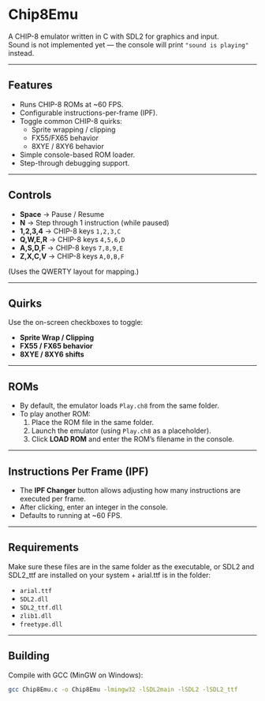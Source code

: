 # Chip8Emu

A CHIP-8 emulator written in C with SDL2 for graphics and input.  
Sound is not implemented yet — the console will print `"sound is playing"` instead.

---

## Features
- Runs CHIP-8 ROMs at ~60 FPS.
- Configurable instructions-per-frame (IPF).
- Toggle common CHIP-8 quirks:
  - Sprite wrapping / clipping
  - FX55/FX65 behavior
  - 8XYE / 8XY6 behavior
- Simple console-based ROM loader.
- Step-through debugging support.

---

## Controls
- **Space** → Pause / Resume
- **N** → Step through 1 instruction (while paused)
- **1,2,3,4** → CHIP-8 keys `1,2,3,C`
- **Q,W,E,R** → CHIP-8 keys `4,5,6,D`
- **A,S,D,F** → CHIP-8 keys `7,8,9,E`
- **Z,X,C,V** → CHIP-8 keys `A,0,B,F`

(Uses the QWERTY layout for mapping.)

---

## Quirks
Use the on-screen checkboxes to toggle:
- **Sprite Wrap / Clipping**
- **FX55 / FX65 behavior**
- **8XYE / 8XY6 shifts**

---

## ROMs
- By default, the emulator loads `Play.ch8` from the same folder.  
- To play another ROM:
  1. Place the ROM file in the same folder.
  2. Launch the emulator (using `Play.ch8` as a placeholder).
  3. Click **LOAD ROM** and enter the ROM’s filename in the console.

---

## Instructions Per Frame (IPF)
- The **IPF Changer** button allows adjusting how many instructions are executed per frame.  
- After clicking, enter an integer in the console.  
- Defaults to running at ~60 FPS.

---

## Requirements
Make sure these files are in the same folder as the executable, or SDL2 and SDL2_ttf are installed on your system + arial.ttf is in the folder:
- `arial.ttf`
- `SDL2.dll`
- `SDL2_ttf.dll`
- `zlib1.dll`
- `freetype.dll`

---

## Building
Compile with GCC (MinGW on Windows):

```bash
gcc Chip8Emu.c -o Chip8Emu -lmingw32 -lSDL2main -lSDL2 -lSDL2_ttf

